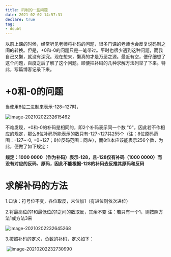 ```yaml
---
title: 码制的一些问题
date: 2021-02-02 14:57:31
declare: true
tag: 
- doubt
---
```




以前上课的时候，经常听见老师将补码的问题，很多门课的老师也会反复说码制之间的转换。但是，+0和-0的问题只是一笔带过。平时也很少遇到这种问题，而我自己又懒，就没有深究。现在想来，懒真的才是万恶之源。最近有空，便仔细想了这个问题，百度之后了解了这个问题。顺便把补码的几种求解方法列举了下来。特此，写篇博客记录下来。

<!--more-->

# +0和-0的问题

当使用8位二进制来表示-128~127时，

![image-20210202232615462](https://pic-blogs.oss-cn-beijing.aliyuncs.com/img/image-20210202232615462.png)

不难发现，+0和-0的补码是相同的，即2个补码表示同一个数 "0"，因此若不作相应的规定，那么8位补码所能表示的数只有-127\~127共255个（注：8位原码范围：-127~-0, +0~127；8位反码范围：同左），而8位本应该能表示256个数，为此，便做了如下规定：

**规定：1000 0000（作为补码）表示-128，且-128仅有补码（1000 0000）而没有对应的反码、原码，因此不能根据-128的补码去反推其原码和反码**

# 求解补码的方法

1.口诀：符号位不变，各位取反，末位加1（有进位则依次进位）

2.将最高位的1和最低位的1之间的数取反，其余不变                 注：若只有一个1，则按照方法1或方法3来

![image-20210202232645268](https://pic-blogs.oss-cn-beijing.aliyuncs.com/img/image-20210202232645268.png)

3.按照补码的定义，负数的补码，定义如下：

​	![image-20210202232730990](https://pic-blogs.oss-cn-beijing.aliyuncs.com/img/image-20210202232730990.png)